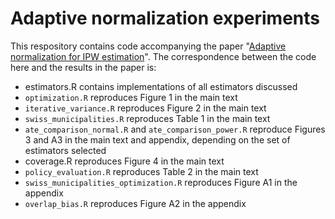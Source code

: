 # Adaptive normalization experiments

This respository contains code accompanying the paper "[Adaptive normalization for IPW estimation](https://www.degruyter.com/document/doi/10.1515/jci-2022-0019/html)". The correspondence between the code here and the results in the paper is:

- estimators.R contains implementations of all estimators discussed 
- `optimization.R` reproduces Figure 1 in the main text 
- `iterative_variance.R` reproduces Figure 2 in the main text 
- `swiss_municipalities.R` reproduces Table 1 in the main text
- `ate_comparison_normal.R` and `ate_comparison_power.R` reproduce Figures 3 and A3 in the main text and appendix, depending on the set of estimators selected 
- coverage.R reproduces Figure 4 in the main text
- `policy_evaluation.R` reproduces Table 2 in the main text
- `swiss_municipalities_optimization.R` reproduces Figure A1 in the appendix 
- `overlap_bias.R` reproduces Figure A2 in the appendix 

